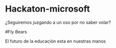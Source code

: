 # Hackaton-microsoft

¿Seguiremos juzgando a un oso por no saber volar?

#Fly Bears

El futuro de la educación esta en nuestras manos
